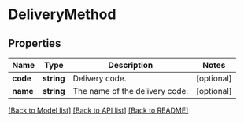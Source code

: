 # DeliveryMethod

## Properties
Name | Type | Description | Notes
------------ | ------------- | ------------- | -------------
**code** | **string** | Delivery code. | [optional] 
**name** | **string** | The name of the delivery code. | [optional] 

[[Back to Model list]](../README.md#documentation-for-models) [[Back to API list]](../README.md#documentation-for-api-endpoints) [[Back to README]](../README.md)


